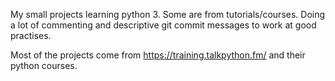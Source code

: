 My small projects learning python 3. Some are from tutorials/courses. Doing a lot of commenting and descriptive git commit messages to work at good practises.

Most of the projects come from https://training.talkpython.fm/ and their python courses.

